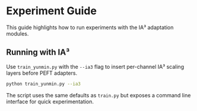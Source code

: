 # Experiment Guide

This guide highlights how to run experiments with the IA³ adaptation modules.

## Running with IA³

Use `train_yunmin.py` with the `--ia3` flag to insert per-channel IA³ scaling layers before PEFT adapters.

```bash
python train_yunmin.py --ia3
```

The script uses the same defaults as `train.py` but exposes a command line interface for quick experimentation.
